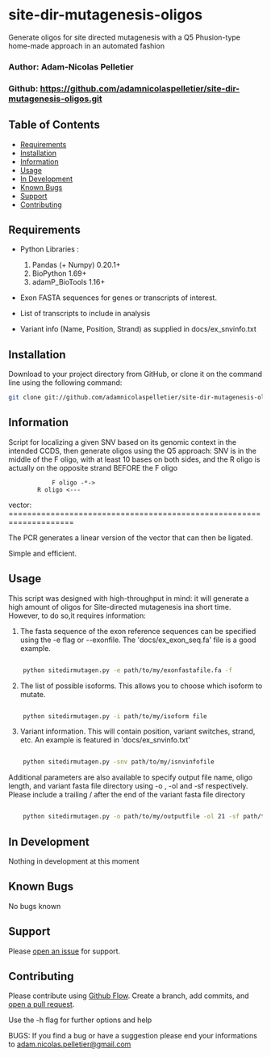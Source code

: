 # site-dir-mutagenesis-oligos
Generate oligos for site directed mutagenesis with a Q5 Phusion-type home-made approach in an automated fashion 


### Author: Adam-Nicolas Pelletier
### Github: https://github.com/adamnicolaspelletier/site-dir-mutagenesis-oligos.git

## Table of Contents

- [Requirements](#requirements)
- [Installation](#installation)
- [Information](#information)
- [Usage](#usage)
- [In Development](#in-development)
- [Known Bugs](#known-bugs)
- [Support](#support)
- [Contributing](#contributing)



## Requirements

* Python Libraries :
	1. Pandas (+ Numpy) 0.20.1+
	2. BioPython 1.69+
	3. adamP_BioTools 1.16+

* Exon FASTA sequences for genes or transcripts of interest. 
* List of transcripts to include in analysis
* Variant info (Name, Position, Strand) as supplied in docs/ex_snvinfo.txt



## Installation

Download to your project directory from GitHub, or clone it on the command line using the following command:

```sh
git clone git://github.com/adamnicolaspelletier/site-dir-mutagenesis-oligos.git

```

## Information

Script for localizing a given SNV based on its genomic context in the intended CCDS, then generate oligos using the Q5 approach: SNV is in the middle of the F oligo, with at least 10 bases on both sides, and the R oligo is actually on the opposite strand BEFORE the F oligo


			    F oligo -*->
			R oligo <--- 

vector: ====================================================================

The PCR generates a linear version of the vector that can then be ligated.

Simple and efficient.



## Usage

This script was designed with high-throughput in mind: it will generate a high amount of oligos for Site-directed mutagenesis ina short time. 
However, to do so,it requires information: 

1. The fasta sequence of the exon reference sequences can be specified using the -e flag or --exonfile. The 'docs/ex_exon_seq.fa' file is a good example.

```sh

	python sitedirmutagen.py -e path/to/my/exonfastafile.fa -f 

```


2. The list of possible isoforms. This allows you to choose which isoform to mutate. 


```sh

	python sitedirmutagen.py -i path/to/my/isoform file

```
3. Variant information. This will contain position, variant switches, strand, etc. An example is featured in 'docs/ex_snvinfo.txt'


```sh

	python sitedirmutagen.py -snv path/to/my/isnvinfofile

```

Additional parameters are also available to specify output file name, oligo length,  and variant fasta file directory using -o , -ol and -sf respectively.
Please include a trailing / after the end of the variant fasta file directory

```sh

	python sitedirmutagen.py -o path/to/my/outputfile -ol 21 -sf path/to/my/variantfasta/output/directory/

```





## In Development
Nothing in development at this moment


## Known Bugs
No bugs known


## Support

Please [open an issue](https://github.com/adamnicolaspelletier/site-dir-mutagenesis-oligos.git/issues/new) for support.


## Contributing

Please contribute using [Github Flow](https://guides.github.com/introduction/flow/). Create a branch, add commits, and [open a pull request](https://github.com/adamnicolaspelletier/site-dir-mutagenesis-oligos/compare/).


Use the -h flag for further options and help



BUGS:
If you find a bug or have a suggestion please end your informations to adam.nicolas.pelletier@gmail.com